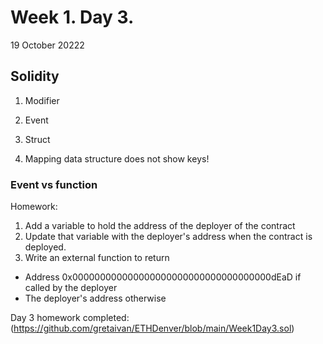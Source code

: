 # Week 1. Day 3.
19 October 20222

## Solidity

1. Modifier

2. Event

3. Struct

4. Mapping data structure does not show keys!

### Event vs function

Homework:

1. Add a variable to hold the address of the deployer of the contract
2. Update that variable with the deployer's address when the contract is deployed.
3. Write an external function to return
  + Address 0x000000000000000000000000000000000000dEaD if called by the
deployer
  + The deployer's address otherwise

Day 3 homework completed: (https://github.com/gretaivan/ETHDenver/blob/main/Week1Day3.sol)





